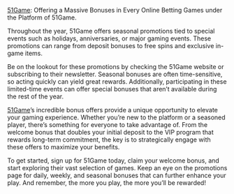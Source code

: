[51Game](https://webclone.in): Offering a Massive Bonuses in Every Online Betting Games under the Platform of 51Game.

Throughout the year, 51Game offers seasonal promotions tied to special events such as holidays, anniversaries, or major gaming events. These promotions can range from deposit bonuses to free spins and exclusive in-game items.

Be on the lookout for these promotions by checking the 51Game website or subscribing to their newsletter. Seasonal bonuses are often time-sensitive, so acting quickly can yield great rewards. Additionally, participating in these limited-time events can offer special bonuses that aren’t available during the rest of the year.

[51Game](https://webclone.in)’s incredible bonus offers provide a unique opportunity to elevate your gaming experience. Whether you’re new to the platform or a seasoned player, there’s something for everyone to take advantage of. From the welcome bonus that doubles your initial deposit to the VIP program that rewards long-term commitment, the key is to strategically engage with these offers to maximize your benefits.

To get started, sign up for 51Game today, claim your welcome bonus, and start exploring their vast selection of games. Keep an eye on the promotions page for daily, weekly, and seasonal bonuses that can further enhance your play. And remember, the more you play, the more you’ll be rewarded!